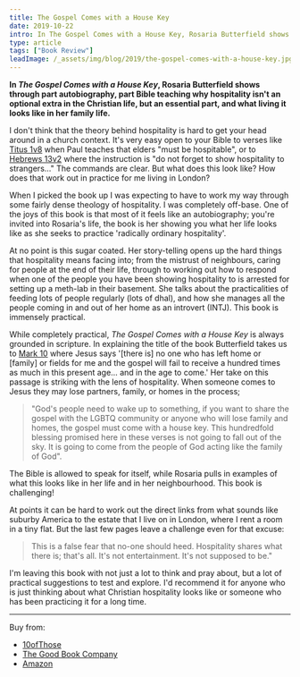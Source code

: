 ```yaml
---
title: The Gospel Comes with a House Key
date: 2019-10-22
intro: In The Gospel Comes with a House Key, Rosaria Butterfield shows through part autobiography, part Bible teaching why hospitality isn't an optional extra in the Christian life, but an essential part, and what living it looks like in her family life.
type: article
tags: ["Book Review"]
leadImage: /_assets/img/blog/2019/the-gospel-comes-with-a-house-key.jpg
---
```


**In _The Gospel Comes with a House Key_, Rosaria Butterfield shows through part autobiography, part Bible teaching why hospitality isn't an optional extra in the Christian life, but an essential part, and what living it looks like in her family life.**

I don't think that the theory behind hospitality is hard to get your head around in a church context. It's very easy open to your Bible to verses like [Titus 1v8](https://www.biblegateway.com/passage/?search=Titus+1%3A5-9&version=NIVUK) when Paul teaches that elders "must be hospitable", or to [Hebrews 13v2](https://www.biblegateway.com/passage/?search=Hebrews+13%3A1-3&version=NIVUK) where the instruction is "do not forget to show hospitality to strangers…" The commands are clear. But what does this look like? How does that work out in practice for me living in London?

When I picked the book up I was expecting to have to work my way through some fairly dense theology of hospitality. I was completely off-base. One of the joys of this book is that most of it feels like an autobiography; you're invited into Rosaria's life, the book is her showing you what her life looks like as she seeks to practice 'radically ordinary hospitality'.

At no point is this sugar coated. Her story-telling opens up the hard things that hospitality means facing into; from the mistrust of neighbours, caring for people at the end of their life, through to working out how to respond when one of the people you have been showing hospitality to is arrested for setting up a meth-lab in their basement. She talks about the practicalities of feeding lots of people regularly (lots of dhal), and how she manages all the people coming in and out of her home as an introvert (INTJ). This book is immensely practical.

While completely practical, _The Gospel Comes with a House Key_ is always grounded in scripture. In explaining the title of the book Butterfield takes us to [Mark 10](https://www.biblegateway.com/passage/?search=Mark+10%3A17-31&version=NIVUK) where Jesus says '[there is] no one who has left home or [family] or fields for me and the gospel will fail to receive a hundred times as much in this present age… and in the age to come.' Her take on this passage is striking with the lens of hospitality. When someone comes to Jesus they may lose partners, family, or homes in the process;

> "God's people need to wake up to something, if you want to share the gospel with the LGBTQ community or anyone who will lose family and homes, the gospel must come with a house key. This hundredfold blessing promised here in these verses is not going to fall out of the sky. It is going to come from the people of God acting like the family of God".

The Bible is allowed to speak for itself, while Rosaria pulls in examples of what this looks like in her life and in her neighbourhood. This book is challenging!

At points it can be hard to work out the direct links from what sounds like suburby America to the estate that I live on in London, where I rent a room in a tiny flat. But the last few pages leave a challenge even for that excuse:

> This is a false fear that no-one should heed. Hospitality shares what there is; that's all. It's not entertainment. It's not supposed to be."

I'm leaving this book with not just a lot to think and pray about, but a lot of practical suggestions to test and explore. I'd recommend it for anyone who is just thinking about what Christian hospitality looks like or someone who has been practicing it for a long time.

----

Buy from:

- [10ofThose](https://www.10ofthose.com/uk/products/23613/the-gospel-comes-with-a)
- [The Good Book Company](https://www.thegoodbook.co.uk/the-gospel-comes-with-a-house-key)
- [Amazon](https://smile.amazon.co.uk/Gospel-Comes-House-Key-Post-Christian/dp/143355786X)
